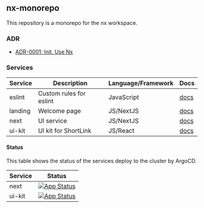 ## nx-monorepo

This repository is a monorepo for the nx workspace.

### ADR

- [ADR-0001: Init. Use Nx](./docs/adr/0001-init.md)

### Services

| Service | Description               | Language/Framework | Docs                                 |
|---------|---------------------------|--------------------|--------------------------------------|
| eslint  | Custom rules for eslint   | JavaScript         | [docs](./packages/eslint/README.md)  |
| landing | Welcome page              | JS/NextJS          | [docs](./packages/landing/README.md) |
| next    | UI service                | JS/NextJS          | [docs](./packages/next/README.md)    |
| ui-kit  | UI kit for ShortLink      | JS/React           | [docs](./packages/ui-kit/README.md)  |

#### Status

This table shows the status of the services deploy to the cluster by ArgoCD.

| Service   | Status                                                                                                                                                  |
|-----------|---------------------------------------------------------------------------------------------------------------------------------------------------------|
| next      | [![App Status](https://shortlink.best/argo/cd/api/badge?name=shortlink-next&revision=true)](https://shortlink.best/argo/cd/applications/shortlink-next) |
| ui-kit    | [![App Status](https://shortlink.best/argo/cd/api/badge?name=shortlink-next&revision=true)](https://shortlink.best/argo/cd/applications/ui-kit)         |
